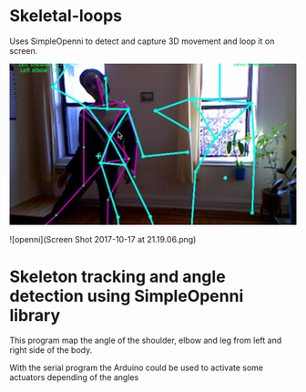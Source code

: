 # Skeletal-loops

Uses SimpleOpenni to detect and capture 3D movement and loop it on screen.

![sceenshot](screenshot.png) 

![openni](Screen Shot 2017-10-17 at 21.19.06.png)

# Skeleton tracking and angle detection using SimpleOpenni library

  This program map the angle of the shoulder, elbow and leg from left and right side of the body.
  
  With the serial program the Arduino could be used to activate some actuators depending of the angles
